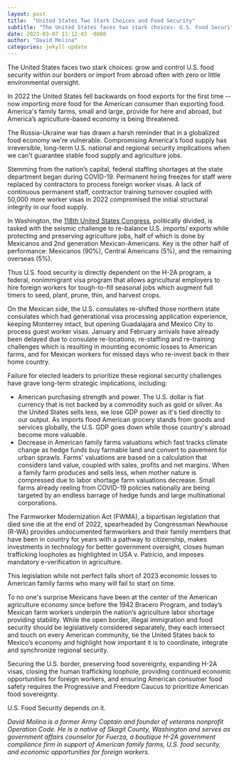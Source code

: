 ```yaml
---
layout: post
title:  "United States Two Stark Choices and Food Security"
subtitle: "The United States faces two stark choices: U.S. Food Security or import from abroad often with zero or little environmental oversight."
date: 2023-03-07 11:12:43 -0800
author: "David Molina"
categories: jekyll update
---
```


The United States faces two stark choices: grow and control U.S. food security within our borders or import from abroad often with zero or little environmental oversight.

In 2022 the United States fell backwards on food exports for the first time -- now importing more food for the American consumer than exporting food. America's family farms, small and large, provide for here and abroad, but America’s agriculture-based economy is being threatened.

The Russia-Ukraine war has drawn a harsh reminder that in a globalized food economy we're vulnerable. Compromising America's food supply has irreversible, long-term U.S. national and regional security implications when we can't guarantee stable food supply and agriculture jobs.

Stemming from the nation’s capital, federal staffing shortages at the state department began during COVID-19. Permanent hiring freezes for staff were replaced by contractors to process foreign worker visas. A lack of continuous permanent staff, contractor training turnover coupled with 50,000 more worker visas in 2022 compromised the initial structural integrity in our food supply.

In Washington, the [118th United States Congress](https://www.house.gov/feature-stories/2023-1-9-118th-congress-begins), politically divided, is tasked with the seismic challenge to re-balance U.S. imports/ exports while protecting and preserving agriculture jobs, half of which is done by Mexicanos and 2nd generation Mexican-Americans. Key is the other half of performance: Mexicanos (90%), Central Americans (5%), and the remaining overseas (5%).

Thus U.S. food security is directly dependent on the H-2A program, a federal, nonimmigrant visa program that allows agricultural employers to hire foreign workers for tough-to-fill seasonal jobs which augment full timers to seed, plant, prune, thin, and harvest crops.

On the Mexican side, the U.S. consulates re-shifted those northern state consulates which had generational visa processing application experience, keeping Monterrey intact, but opening Guadalajara and Mexico City to process guest worker visas. January and February arrivals have already been delayed due to consulate re-locations, re-staffing and re-training challenges which is resulting in mounting economic losses to American farms, and for Mexican workers for missed days who re-invest back in their home country.

Failure for elected leaders to prioritize these regional security challenges have grave long-term strategic implications, including:

- American purchasing strength and power. The U.S. dollar is fiat currency that is not backed by a commodity such as gold or silver. As the United States sells less, we lose GDP power as it's tied directly to our output. As imports flood American grocery stands from goods and services globally, the U.S. GDP goes down while those country's abroad become more valuable.
- Decrease in American family farms valuations which fast tracks climate change as hedge funds buy farmable land and convert to pavement for urban sprawls. Farms' valuations are based on a calculation that considers land value, coupled with sales, profits and net margins. When a family farm produces and sells less, when mother nature is compressed due to labor shortage farm valuations decrease. Small farms already reeling from COVID-19 policies nationally are being targeted by an endless barrage of hedge funds and large multinational corporations.

The Farmworker Modernization Act (FWMA), a bipartisan legislation that died sine die at the end of 2022, spearheaded by Congressman Newhouse (R-WA) provides undocumented farmworkers and their family members that have been in country for years with a pathway to citizenship, makes investments in technology for better government oversight, closes human trafficking loopholes as highlighted in USA v. Patricio, and imposes mandatory e-verification in agriculture.

This legislation while not perfect falls short of 2023 economic losses to American family farms who many will fail to start on time.

To no one's surprise Mexicans have been at the center of the American agriculture economy since before the 1942 Bracero Program, and today’s Mexican farm workers underpin the nation’s agriculture labor shortage providing stability. While the open border, illegal immigration and food security should be legislatively considered separately, they each intersect and touch on every American community, tie the United States back to Mexico’s economy and highlight how important it is to coordinate, integrate and synchronize regional security.

Securing the U.S. border, preserving food sovereignty, expanding H-2A visas, closing the human trafficking loophole, providing continued economic opportunities for foreign workers, and ensuring American consumer food safety requires the Progressive and Freedom Caucus to prioritize American food sovereignty.

U.S. Food Security depends on it.

*David Molina is a former Army Captain and founder of veterans nonprofit Operation Code. He is a native of Skagit County, Washington and serves as government affairs counselor for Fuerza, a boutique H-2A government compliance firm in support of American family farms, U.S. food security, and economic opportunities for foreign workers.*
